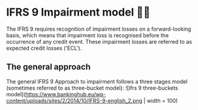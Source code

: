 # IFRS 9 Impairment model ✍🏻

The IFRS 9 requires recognition of impairment losses on a forward-looking basis, which means that impairment loss is recognised before the occurrence of any credit event. These impairment losses are referred to as expected credit losses ('ECL').

## The general approach
The general IFRS 9 Approach to impairment follows a three stages model (sometimes referred to as three-bucket model):
![ifrs 9 three-buckets model](https://www.bankinghub.eu/wp-content/uploads/sites/2/2014/10/IFRS-9-english_2.png | width = 100)

